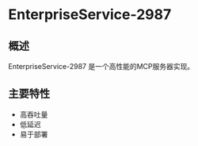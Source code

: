 # EnterpriseService-2987

## 概述

EnterpriseService-2987 是一个高性能的MCP服务器实现。

## 主要特性

- 高吞吐量
- 低延迟
- 易于部署
